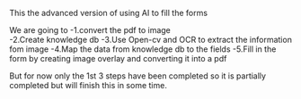 This the advanced version of using AI to fill the forms

We are going to 
-1.convert the pdf to image  
-2.Create knowledge db
-3.Use Open-cv and OCR to extract the information fom image
-4.Map the data from knowledge db to the fields
-5.Fill in the form by creating image overlay and converting it into a pdf


But for now only the 1st 3 steps have been completed so it is partially completed but will finish this in some time.
